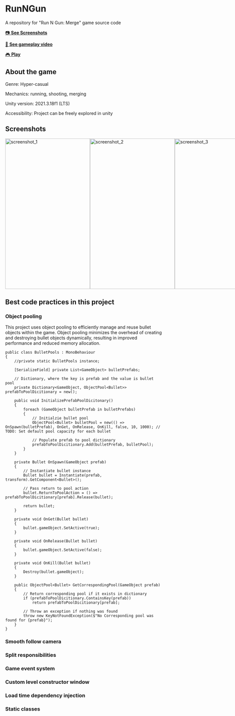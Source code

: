 # RunNGun
A repository for "Run N Gun: Merge" game source code

[:camera: **See Screenshots**](#screenshots)

[:movie_camera: **See gameplay video**](https://www.youtube.com/watch?v=uu2AngDUh1s)

[:video_game: **Play**](https://play.google.com/store/apps/details?id=com.YankeeZulu.RunNGun)

## About the game
Genre: Hyper-casual

Mechanics: running, shooting, merging

Unity version: 2021.3.18f1 (LTS)

Accessibility: Project can be freely explored in unity

## Screenshots

<div style="display:flex;">
  <img src="https://user-images.githubusercontent.com/129124150/230711931-dc82b082-d3b2-4878-a8ad-6f046a1bdceb.jpg" alt="screenshot_1" width="270" height="480">
  <img src="https://user-images.githubusercontent.com/129124150/230711970-45ec7c31-1996-43eb-b313-b547ff35ba8f.jpg" alt="screenshot_2" width="270" height="480">
  <img src="https://user-images.githubusercontent.com/129124150/230711976-99469490-2178-48a3-8ea2-95858d799111.jpg" alt="screenshot_3" width="270" height="480">
  <img src="https://user-images.githubusercontent.com/129124150/230711980-4272fdfb-7d16-4e4d-889b-61de90dbf6e3.jpg" alt="screenshot_4" width="270" height="480">
</div>

## Best сode practices in this project

### Object pooling
This project uses object pooling to efficiently manage and reuse bullet objects within the game. Object pooling minimizes the overhead of creating and destroying bullet objects dynamically, resulting in improved performance and reduced memory allocation. 
```
public class BulletPools : MonoBehaviour
{
    //private static BulletPools instance;

    [SerializeField] private List<GameObject> bulletPrefabs;

    // Dictionary, where the key is prefab and the value is bullet pool
    private Dictionary<GameObject, ObjectPool<Bullet>> prefabToPoolDicitionary = new();

    public void InitializePrefabPoolDicitonary()
    {
        foreach (GameObject bulletPrefab in bulletPrefabs)
        {
            // Initialzie bullet pool
            ObjectPool<Bullet> bulletPool = new(() => OnSpawn(bulletPrefab), OnGet, OnRelease, OnKill, false, 10, 1000); // TODO: Set default pool capacity for each bullet 

            // Populate prefab to pool dictionary 
            prefabToPoolDicitionary.Add(bulletPrefab, bulletPool);
        }
    }

    private Bullet OnSpawn(GameObject prefab)
    {
        // Instantiate bullet instance
        Bullet bullet = Instantiate(prefab, transform).GetComponent<Bullet>();

        // Pass return to pool action
        bullet.ReturnToPoolAction = () => prefabToPoolDicitionary[prefab].Release(bullet);

        return bullet;
    }

    private void OnGet(Bullet bullet)
    {
        bullet.gameObject.SetActive(true);
    }

    private void OnRelease(Bullet bullet)
    {
        bullet.gameObject.SetActive(false);
    }

    private void OnKill(Bullet bullet)
    {
        Destroy(bullet.gameObject);
    }

    public ObjectPool<Bullet> GetCorrespondingPool(GameObject prefab)
    {
        // Return corresponding pool if it exists in dictionary
        if (prefabToPoolDicitionary.ContainsKey(prefab))
            return prefabToPoolDicitionary[prefab];

        // Throw an exception if nothing was found
        throw new KeyNotFoundException($"No Corresponding pool was found for {prefab}");
    }
}
```

### Smooth follow camera


### Split responsibilities


### Game event system


### Custom level constructor window


### Load time dependency injection


### Static classes

